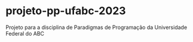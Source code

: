 # projeto-pp-ufabc-2023
Projeto para a disciplina de Paradigmas de Programação da Universidade Federal do ABC
